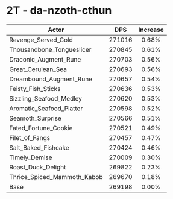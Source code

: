 # 2T - da-nzoth-cthun
| Actor | DPS | Increase |
|---|:---:|:---:|
|Revenge_Served_Cold|271016|0.68%|
|Thousandbone_Tongueslicer|270845|0.61%|
|Draconic_Augment_Rune|270703|0.56%|
|Great_Cerulean_Sea|270693|0.56%|
|Dreambound_Augment_Rune|270657|0.54%|
|Feisty_Fish_Sticks|270636|0.53%|
|Sizzling_Seafood_Medley|270620|0.53%|
|Aromatic_Seafood_Platter|270598|0.52%|
|Seamoth_Surprise|270566|0.51%|
|Fated_Fortune_Cookie|270521|0.49%|
|Filet_of_Fangs|270457|0.47%|
|Salt_Baked_Fishcake|270424|0.46%|
|Timely_Demise|270009|0.30%|
|Roast_Duck_Delight|269822|0.23%|
|Thrice_Spiced_Mammoth_Kabob|269670|0.18%|
|Base|269198|0.00%|
